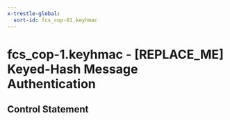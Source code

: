 ```yaml
---
x-trestle-global:
  sort-id: fcs_cop-01.keyhmac
---
```


# fcs_cop-1.keyhmac - \[REPLACE_ME\] Keyed-Hash Message Authentication

## Control Statement

